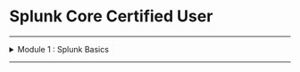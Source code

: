 # Splunk Core Certified User


---
<details>
  <summary> Module 1 : Splunk Basics </summary>

- What is Splunk?
- Basic Splunk Components
    - Processing Components
        - Forwarders, Indexers, Search Heads
    - Management Components 
        - Deployment server
        - Indexer Cluser Manager
        - Search head cluster deployer
        - License Manager
        - Monitoring Console

- Splunk Components
    - Splunk Forwarders
        - Universal forwarders ( for prods)
            - Separate executable with reduced functionality
            - Main function is to collect and send data
        - Heavy forwarders
            - Configure from full Splunk enterprise installation.
            - Can parse and filter data before forwarding.

    - Splunk Indexers (Search Peer)
        - It is a splunk enterprise instance that processes and writes data into repositories as events
        - Indexers can do processing
            - Transform raw data into events (parsing)
            - NOTE: Heavy forwarders can also parse data as well.
            - Assign metada - source, sourcetype (json, csv, etc), host (host machine that is actually sending the data to the Splunk)
            - Identify or create timestamps
            - After all the processing is done, indexers will write data to data repositories known as indexes in disk.
            - Default indexes
                - Main
                - _internal - Splunk own logs
            - Repositories containing files with index data are called buckets.
            - Example index structure

            ```
            Repositories
            Home Path
                Hot Bucket - data is actively ingested into hot bucket. Write only happen in Hot Bucket.
                Warm Bucket
            Cold Path
                Cold Bucket - Retention. If reach over the retention period, data will be frozen. 
            Thawed Path
                Frozen to thawed buckets
            ```
        - Indexer Cluster
            - Group indexers together to provide data replication
            - Cluster Manager coordinates replication activities and manages the Cluster
    - **Exam Tips**
        - Splunk components that transforms raw data into events.
            - Indexers
            - Heavy forwarders
        - Splunk components that saves data into disk
            - ONLY indexers can write to Hot Bucket disk
        - Licensing meter runs during indexing

 - Search Head
    - Allow users to write search queries (SPL) to search the indexed data
    - Distributes search requests to the indexers and merges the result back to the user
    - Extract fields and create other knowledge objects such as 
        - Reports
        - Alerts
        - Visualizations
        - Dashboards
    
    - Search Head Cluster
        - Group search heads with identical configuration
        - Search requests from users are balanced across Search Head (SH) group - load balancing
        - Managed by a Cluster Captain
            - Coordinates job scheduling among SH members
            - Coordinates replication activities
        - Cluster Deployer
            - This is a management component that distributes apps and other configurations to Cluster members
            - Distributes content, configuration, apps to other groups of Splunk instances (deployment clients)
            - Distributed content is known as deployment apps
            - Used mostly distribute apps to Splunk Forwarders
    - **Exam Tips**
        - Splunk component that let users write SPL queries ==> Search Head

- Forwarder Management
    - Deployment server GUI accessible within Splunk Web
    - Provides a way to configure deployment server and monitor updates
- License Manager
    - Hosts licenses and assigns license volumne to other Splunk Components (License peers) in a distributed deployment
    - License meter runs during indexing
    - License Types:
        - Volumne based
        - Infrastructure based
        - Access to Splunk features
- Monitoring Console
    - Used to view topology and performance information about your Splunk deployment
    - Monitor dashboards, use data from Splunk internal logs

- Splunk Web User Interface 
    - Access Splunk Web UI using a browser
    - Default Splunk Enterprise port is 8000
    - Local Machine : http://localhost:8000
    - Remote Instance (VM) : http://<instanceIP address>:8000
    - Provides access to Splunk features
        - Available features depend on role of user
        - Three main out of the box roles
            - User
            - Power
            - Admin 
    - Includes apps to extend functionality
        - Default App examples:
            - Home App
            - Search & Reporting App
        - Create Custom apps
        - Download apps from Splunkbase

    - **Exam Tips**
        - Default port of Splunk web ==> 8000
        - Splunk default app examples 
            - Home App
            - Search & Reporting App

- Splunk Apps
    - Splunk Apps are custom solutions that allow you to extend the functionality of the Splunk platform
    - What can Splunk app do?
        - Separate workspaces for different use cases to co-exist on single Splunk instance
            - Alerts
            - Reports
            - Dashboards
        - Custom configurations to ingest data
        - Collections of 
            - Data inputs
            - UI elements
            - Knowledge objects - fields extraction
    - Where to find apps?
        - Browse to find apps within Splunk Enterprise
        - Splunkbase, https://splunkbase.splunk.com/
    - **Exam Tips**
        - What are the use cases of Splunk apps?
        - Access Splunk apps in Splunkbase

- Splunkbase
    - Download eventgen

- Settings
    - Knowledge
        - Create and manage knowledge objects
        - Major menu items available to user and power roles
    - System
        - System settings
        - Licensing
        - Restart Splunk from GUI
    - Data
        - Create indexes and configure data inputs
        - Configure data forwarding and receiving
    - Distributed environment
        - Indexer clustering
        - Forwarder management
        - Data Fabric
        - Federated search
        - Distributed search 
    - Exam tip
        - What can be changed using account settings and preferences?
            - full name, email, password, timezone, background screen, etc.

- Search & Reporting App
    - Default app that provides an interface to search, analyze and vistualize data in Splunk
    - Search Bar - 
    - App Navigation Bar
    - Timerange
    - Search modes
        - fast mode
        - smart mode
        - verbose mode - least performance
    - Search history
    - Data summary
        - Use the Data Summary tab to quickly learn about the data present in your Splunk deployment
            - View count of events by :
                - Hosts
                - Sources
                - SourceTypes
    - Exam Tips
        - Quick way to understand your data in your deployment.
        - Fields present under data summary 
- Splunk Roles and Users
    - Roles 
        - admin
            - Access to all settings
            - 
        - can_delete
        - power
            - Have limited access to settings
            - Create and publish (share) knowledge objects
            - Assign to power users
        - splunk_system_role
        - user
            - Limited access to settings
            - Create private knowledge objects
            - Assign to basic users
    - Exam Tips
        - Role permissions. Which roles have minimum and maximum permissions
        - How many main roles in Splunk by default
            - min roles are user, power, admin
    - Question
        - Q1: Which of the following Splunk components typically resides on machines where data originates?
            - Forwarders are installed on host machines to collect data and send to Splunk for indexing.
        - Q2: Which Splunk component transforms raw data into events and distributes the results to an index?
            -  Indexer is the Splunk component that processes and writes data into repositories (indexes) as events.
        - Q3: Which component of Splunk is primarily responsible for saving data?
            - Indexer is the Splunk component that processes and writes data (saves data) into repositories (indexes) as events.
        - Q4: Three basic components of Splunk are?
            - Basic components are the processing components - Forwarder, Indexer, Search Head
        - Q5: What is Splunk?
            - Splunk is a software platform to search, analyze and vistualize the machine-generated data
        - Q6: Which component of Splunk let us write SPL query to find the required data?
            -  The Search Head allows users to write search queries using Splunk Search Processing Language (SPL) to search indexed data.
        - Q7: Which of the following Splunk Components can perform log filtering/parsing?
            - While universal forwarders can only collect and send data, heavy forwarders can parse and filter data.
        - Q8: Which of the following is true about user account settings and preferences?
            - You can configure Full name, Time zone and Default app under account settings and preferences in the account menu.
        - Q9: A collection of items containing things such as data inputs, UI elements, and knowledge objects is known as what?
            - Apps are collections of data inputs, UI elements, and knowledge objects.
        - Q10: Splunk Apps are used for the following:
            - 
        - Q11: Which is a default app for Splunk Enterprise?
            - Splunk comes out-of-the box with default apps such as Home App, Search & Reporting App.
        - Q12: How many main roles do you have in Splunk?
            - Splunk comes out-of-the box with 3 main roles: User, Power, Admin
        - Q13: What is the default web port used by Splunk?
            - Default port to access Splunk Web UI is 8000.

- Useful references
    - https://www.aplura.com/splunk-best-practices/
    - https://medium.com/@byanalytixlabs/understanding-the-splunk-architecture-key-components-and-best-practices-7f6161762328
</details>

---


